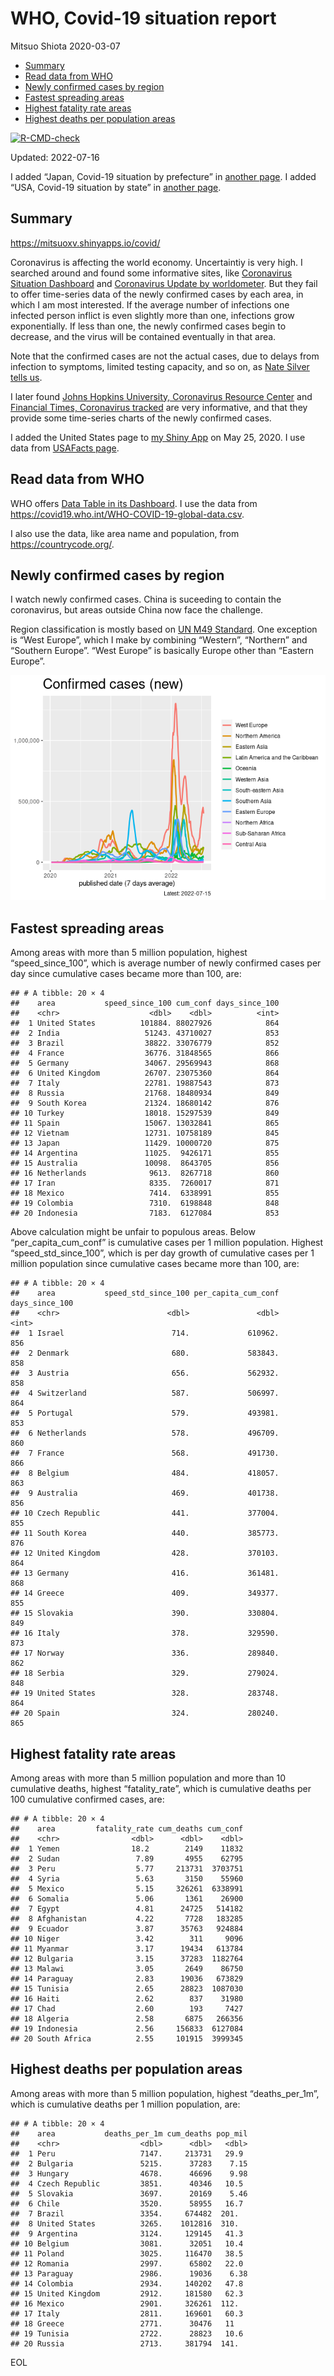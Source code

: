 WHO, Covid-19 situation report
================
Mitsuo Shiota
2020-03-07

-   [Summary](#summary)
-   [Read data from WHO](#read-data-from-who)
-   [Newly confirmed cases by region](#newly-confirmed-cases-by-region)
-   [Fastest spreading areas](#fastest-spreading-areas)
-   [Highest fatality rate areas](#highest-fatality-rate-areas)
-   [Highest deaths per population
    areas](#highest-deaths-per-population-areas)

<!-- badges: start -->

[![R-CMD-check](https://github.com/mitsuoxv/covid/actions/workflows/R-CMD-check.yaml/badge.svg)](https://github.com/mitsuoxv/covid/actions/workflows/R-CMD-check.yaml)
<!-- badges: end -->

Updated: 2022-07-16

I added “Japan, Covid-19 situation by prefecture” in [another
page](Japan.md). I added “USA, Covid-19 situation by state” in [another
page](USA.md).

## Summary

<https://mitsuoxv.shinyapps.io/covid/>

Coronavirus is affecting the world economy. Uncertaintiy is very high. I
searched around and found some informative sites, like [Coronavirus
Situation
Dashboard](https://who.maps.arcgis.com/apps/opsdashboard/index.html#/c88e37cfc43b4ed3baf977d77e4a0667)
and [Coronavirus Update by
worldometer](https://www.worldometers.info/coronavirus/). But they fail
to offer time-series data of the newly confirmed cases by each area, in
which I am most interested. If the average number of infections one
infected person inflict is even slightly more than one, infections grow
exponentially. If less than one, the newly confirmed cases begin to
decrease, and the virus will be contained eventually in that area.

Note that the confirmed cases are not the actual cases, due to delays
from infection to symptoms, limited testing capacity, and so on, as
[Nate Silver tells
us](https://fivethirtyeight.com/features/coronavirus-case-counts-are-meaningless/).

I later found [Johns Hopkins University, Coronavirus Resource
Center](https://coronavirus.jhu.edu/) and [Financial Times, Coronavirus
tracked](https://www.ft.com/content/a26fbf7e-48f8-11ea-aeb3-955839e06441)
are very informative, and that they provide some time-series charts of
the newly confirmed cases.

I added the United States page to [my Shiny
App](https://mitsuoxv.shinyapps.io/covid/) on May 25, 2020. I use data
from [USAFacts
page](https://usafacts.org/visualizations/coronavirus-covid-19-spread-map/).

## Read data from WHO

WHO offers [Data Table in its Dashboard](https://covid19.who.int/table).
I use the data from
<https://covid19.who.int/WHO-COVID-19-global-data.csv>.

I also use the data, like area name and population, from
<https://countrycode.org/>.

## Newly confirmed cases by region

I watch newly confirmed cases. China is suceeding to contain the
coronavirus, but areas outside China now face the challenge.

Region classification is mostly based on [UN M49
Standard](https://unstats.un.org/unsd/methodology/m49/). One exception
is “West Europe”, which I make by combining “Western”, “Northern” and
“Southern Europe”. “West Europe” is basically Europe other than “Eastern
Europe”.

![](README_files/figure-gfm/chart-1.png)<!-- -->

## Fastest spreading areas

Among areas with more than 5 million population, highest
“speed_since_100”, which is average number of newly confirmed cases per
day since cumulative cases became more than 100, are:

    ## # A tibble: 20 × 4
    ##    area           speed_since_100 cum_conf days_since_100
    ##    <chr>                    <dbl>    <dbl>          <int>
    ##  1 United States          101884. 88027926            864
    ##  2 India                   51243. 43710027            853
    ##  3 Brazil                  38822. 33076779            852
    ##  4 France                  36776. 31848565            866
    ##  5 Germany                 34067. 29569943            868
    ##  6 United Kingdom          26707. 23075360            864
    ##  7 Italy                   22781. 19887543            873
    ##  8 Russia                  21768. 18480934            849
    ##  9 South Korea             21324. 18680142            876
    ## 10 Turkey                  18018. 15297539            849
    ## 11 Spain                   15067. 13032841            865
    ## 12 Vietnam                 12731. 10758189            845
    ## 13 Japan                   11429. 10000720            875
    ## 14 Argentina               11025.  9426171            855
    ## 15 Australia               10098.  8643705            856
    ## 16 Netherlands              9613.  8267718            860
    ## 17 Iran                     8335.  7260017            871
    ## 18 Mexico                   7414.  6338991            855
    ## 19 Colombia                 7310.  6198848            848
    ## 20 Indonesia                7183.  6127084            853

Above calculation might be unfair to populous areas. Below
“per_capita_cum_conf” is cumulative cases per 1 million population.
Highest “speed_std_since_100”, which is per day growth of cumulative
cases per 1 million population since cumulative cases became more than
100, are:

    ## # A tibble: 20 × 4
    ##    area           speed_std_since_100 per_capita_cum_conf days_since_100
    ##    <chr>                        <dbl>               <dbl>          <int>
    ##  1 Israel                        714.             610962.            856
    ##  2 Denmark                       680.             583843.            858
    ##  3 Austria                       656.             562932.            858
    ##  4 Switzerland                   587.             506997.            864
    ##  5 Portugal                      579.             493981.            853
    ##  6 Netherlands                   578.             496709.            860
    ##  7 France                        568.             491730.            866
    ##  8 Belgium                       484.             418057.            863
    ##  9 Australia                     469.             401738.            856
    ## 10 Czech Republic                441.             377004.            855
    ## 11 South Korea                   440.             385773.            876
    ## 12 United Kingdom                428.             370103.            864
    ## 13 Germany                       416.             361481.            868
    ## 14 Greece                        409.             349377.            855
    ## 15 Slovakia                      390.             330804.            849
    ## 16 Italy                         378.             329590.            873
    ## 17 Norway                        336.             289840.            862
    ## 18 Serbia                        329.             279024.            848
    ## 19 United States                 328.             283748.            864
    ## 20 Spain                         324.             280240.            865

## Highest fatality rate areas

Among areas with more than 5 million population and more than 10
cumulative deaths, highest “fatality_rate”, which is cumulative deaths
per 100 cumulative confirmed cases, are:

    ## # A tibble: 20 × 4
    ##    area         fatality_rate cum_deaths cum_conf
    ##    <chr>                <dbl>      <dbl>    <dbl>
    ##  1 Yemen                18.2        2149    11832
    ##  2 Sudan                 7.89       4955    62795
    ##  3 Peru                  5.77     213731  3703751
    ##  4 Syria                 5.63       3150    55960
    ##  5 Mexico                5.15     326261  6338991
    ##  6 Somalia               5.06       1361    26900
    ##  7 Egypt                 4.81      24725   514182
    ##  8 Afghanistan           4.22       7728   183285
    ##  9 Ecuador               3.87      35763   924884
    ## 10 Niger                 3.42        311     9096
    ## 11 Myanmar               3.17      19434   613784
    ## 12 Bulgaria              3.15      37283  1182764
    ## 13 Malawi                3.05       2649    86750
    ## 14 Paraguay              2.83      19036   673829
    ## 15 Tunisia               2.65      28823  1087030
    ## 16 Haiti                 2.62        837    31980
    ## 17 Chad                  2.60        193     7427
    ## 18 Algeria               2.58       6875   266356
    ## 19 Indonesia             2.56     156833  6127084
    ## 20 South Africa          2.55     101915  3999345

## Highest deaths per population areas

Among areas with more than 5 million population, highest
“deaths_per_1m”, which is cumulative deaths per 1 million population,
are:

    ## # A tibble: 20 × 4
    ##    area           deaths_per_1m cum_deaths pop_mil
    ##    <chr>                  <dbl>      <dbl>   <dbl>
    ##  1 Peru                   7147.     213731   29.9 
    ##  2 Bulgaria               5215.      37283    7.15
    ##  3 Hungary                4678.      46696    9.98
    ##  4 Czech Republic         3851.      40346   10.5 
    ##  5 Slovakia               3697.      20169    5.46
    ##  6 Chile                  3520.      58955   16.7 
    ##  7 Brazil                 3354.     674482  201.  
    ##  8 United States          3265.    1012816  310.  
    ##  9 Argentina              3124.     129145   41.3 
    ## 10 Belgium                3081.      32051   10.4 
    ## 11 Poland                 3025.     116470   38.5 
    ## 12 Romania                2997.      65802   22.0 
    ## 13 Paraguay               2986.      19036    6.38
    ## 14 Colombia               2934.     140202   47.8 
    ## 15 United Kingdom         2912.     181580   62.3 
    ## 16 Mexico                 2901.     326261  112.  
    ## 17 Italy                  2811.     169601   60.3 
    ## 18 Greece                 2771.      30476   11   
    ## 19 Tunisia                2722.      28823   10.6 
    ## 20 Russia                 2713.     381794  141.

EOL
